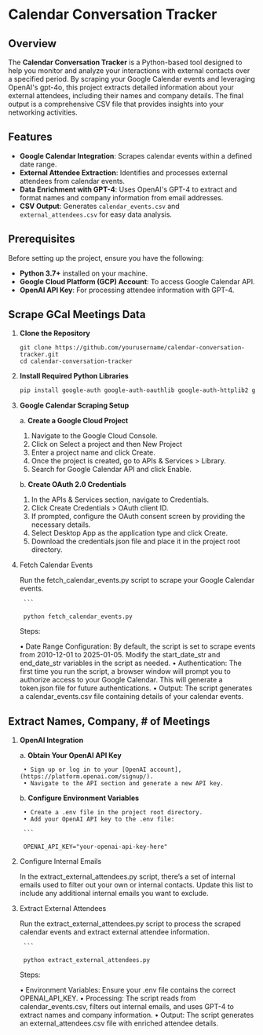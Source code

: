 # Calendar Conversation Tracker

## Overview

The **Calendar Conversation Tracker** is a Python-based tool designed to help you monitor and analyze your interactions with external contacts over a specified period. By scraping your Google Calendar events and leveraging OpenAI's gpt-4o, this project extracts detailed information about your external attendees, including their names and company details. The final output is a comprehensive CSV file that provides insights into your networking activities.

## Features

- **Google Calendar Integration**: Scrapes calendar events within a defined date range.
- **External Attendee Extraction**: Identifies and processes external attendees from calendar events.
- **Data Enrichment with GPT-4**: Uses OpenAI's GPT-4 to extract and format names and company information from email addresses.
- **CSV Output**: Generates `calendar_events.csv` and `external_attendees.csv` for easy data analysis.

## Prerequisites

Before setting up the project, ensure you have the following:

- **Python 3.7+** installed on your machine.
- **Google Cloud Platform (GCP) Account**: To access Google Calendar API.
- **OpenAI API Key**: For processing attendee information with GPT-4.

## Scrape GCal Meetings Data

1. **Clone the Repository**

   ```
   git clone https://github.com/yourusername/calendar-conversation-tracker.git
   cd calendar-conversation-tracker

2. **Install Required Python Libraries**

    ```bash
    pip install google-auth google-auth-oauthlib google-auth-httplib2 google-api-python-client openai python-dotenv

3. **Google Calendar Scraping Setup**

	a. **Create a Google Cloud Project**

	1.	Navigate to the Google Cloud Console.
	2.	Click on Select a project and then New Project
	3.	Enter a project name and click Create.
	4.	Once the project is created, go to APIs & Services > Library.
	5.	Search for Google Calendar API and click Enable.

	b. **Create OAuth 2.0 Credentials**

  	1.	In the APIs & Services section, navigate to Credentials.
	2.	Click Create Credentials > OAuth client ID.
	3.	If prompted, configure the OAuth consent screen by providing the necessary details.
	4.	Select Desktop App as the application type and click Create.
	5.	Download the credentials.json file and place it in the project root directory.

4. Fetch Calendar Events

	Run the fetch_calendar_events.py script to scrape your Google Calendar events.

	    ```
	
	    python fetch_calendar_events.py

	Steps:
	
	• Date Range Configuration: By default, the script is set to scrape events from 2010-12-01 to 2025-01-05. Modify the start_date_str and 		end_date_str variables in the script as needed.
	• Authentication: The first time you run the script, a browser window will prompt you to authorize access to your Google Calendar. This will 		generate a token.json file for future authentications.
	• Output: The script generates a calendar_events.csv file containing details of your calendar events.

## Extract Names, Company, # of Meetings

1. **OpenAI Integration**

	a. **Obtain Your OpenAI API Key**

		• Sign up or log in to your [OpenAI account], (https://platform.openai.com/signup/).
		• Navigate to the API section and generate a new API key.

	b. **Configure Environment Variables**

		• Create a .env file in the project root directory.
		• Add your OpenAI API key to the .env file:

    	```

    	OPENAI_API_KEY="your-openai-api-key-here"
 
2. Configure Internal Emails

	In the extract_external_attendees.py script, there’s a set of internal emails used to filter out your own or internal contacts. Update this list 	to include any additional internal emails you want to exclude.

4. Extract External Attendees

	Run the extract_external_attendees.py script to process the scraped calendar events and extract external attendee information.

	    ```
	
	    python extract_external_attendees.py

	Steps:

	• Environment Variables: Ensure your .env file contains the correct OPENAI_API_KEY.
	• Processing: The script reads from calendar_events.csv, filters out internal emails, and uses GPT-4 to extract names and company information.
	• Output: The script generates an external_attendees.csv file with enriched attendee details.

 
    
